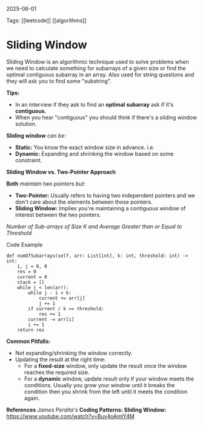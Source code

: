 2025-06-01 

Tags: [[leetcode]] [[algorithms]]

# **Sliding Window**

Sliding Window is an algorithmic technique used to solve problems when we need to calculate something for subarrays of a given size or find the optimal contiguous subarray in an array. Also used for string questions and they will ask you to find some "substring".

**Tips:**
- In an interview if they ask to find an **optimal subarray** ask if it's **contiguous.**
- When you hear "contiguous" you should think if there's a sliding window solution.

**Sliding window** *can be:*
- **Static:** You know the exact window size in advance. i.e.
- **Dynamic:** Expanding and shrinking the window based on some constraint.

**Sliding Window vs. Two-Pointer Approach**

**Both** *maintain two pointers but:*
- **Two-Pointer:** Usually refers to having two independent pointers and we don't care about the elements between those pointers.
- **Sliding Window:** Implies you're maintaining a contiguous window of interest between the two pointers.

*Number of Sub-arrays of Size K and Average Greater than or Equal to Threshold*

Code Example
```
def numOfSubarrays(self, arr: List[int], k: int, threshold: int) -> int:
	i, j = 0, 0
	res = 0
	current = 0
	stack = []
	while j < len(arr):
		while j - i < k:
			current += arr[j]
			j += 1
		if current / k >= threshold:
			res += 1
		current -= arr[i]
		i += 1
	return res
```

**Common Pitfalls:**
- Not expanding/shrinking the window correctly.
- Updating the result at the right time:
	- For a **fixed-size** window, only update the result once the window reaches the required size.
	- For a **dynamic** window, update result only if your window meets the conditions. Usually you grow your window until it breaks the condition then you shrink from the left until it meets the condition again.

**References**
*James Peralta*'s
**Coding Patterns: Sliding Window:** https://www.youtube.com/watch?v=Buv4oAmlY4M

